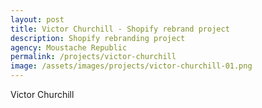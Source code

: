 ```yaml
---
layout: post
title: Victor Churchill - Shopify rebrand project
description: Shopify rebranding project
agency: Moustache Republic
permalink: /projects/victor-churchill
image: /assets/images/projects/victor-churchill-01.png
---
```


Victor Churchill